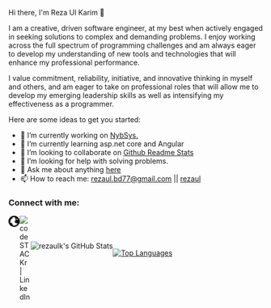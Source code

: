  Hi there, I'm Reza Ul Karim 👋

<!--
**rezaulk/rezaulk** is a ✨ _special_ ✨ repository because its `README.md` (this file) appears on your GitHub profile.
-->

I am a creative, driven software engineer, at my best when actively engaged in seeking solutions to complex and demanding problems. I enjoy working across the full spectrum of programming challenges and am always eager to develop my understanding of new tools and technologies that will enhance my professional performance.

I value commitment, reliability, initiative, and innovative thinking in myself and others, and am eager to take on professional roles that will allow me to develop my emerging leadership skills as well as intensifying my effectiveness as a programmer. 


Here are some ideas to get you started:

- 🔭 I’m currently working on [NybSys.](https://nybsys.com/)
- 🌱 I’m currently learning asp.net core and Angular
- 👯 I’m looking to collaborate on [Github Readme Stats](https://github.com/rezaulk/github-readme-stats)
- 🤔 I’m looking for help with solving problems.
- 💬 Ask me about anything [here](https://github.com/rezaulk/rezaulk/issues)
- 📫 How to reach me: rezaul.bd77@gmail.com || [rezaul][website]
 

### Connect with me:

[<img align="left" alt="codeSTACKr.com" width="22px" src="https://raw.githubusercontent.com/iconic/open-iconic/master/svg/globe.svg" />][website]
[<img align="left" alt="codeSTACKr | LinkedIn" width="22px" src="https://cdn.jsdelivr.net/npm/simple-icons@v3/icons/linkedin.svg" />][linkedin]
 

<br />

<!-- ### Languages and Tools:

<p align="left">
<a href="https://www.w3schools.com/cs/" target="_blank"> <img src="https://devicons.github.io/devicon/devicon.git/icons/csharp/csharp-original.svg" alt="csharp" width="40" height="40" /> </a>
<a href="https://dotnet.microsoft.com/" target="_blank"> <img src="https://devicons.github.io/devicon/devicon.git/icons/dot-net/dot-net-original-wordmark.svg" alt="dotnet" width="40" height="40" /> </a>
<a href="#" target="_blank"><img src="https://devicon.dev/devicon.git/icons/visualstudio/visualstudio-plain.svg" alt="#" width="40" height="40" /></a>
<a href="#" target="_blank"><img src="https://devicon.dev/devicon.git/icons/git/git-original.svg" alt="#" width="40" height="40" /></a>
<a href="#" target="_blank"><img src="https://devicon.dev/devicon.git/icons/github/github-original-wordmark.svg" alt="#" width="40" height="40" /></a>
<a href="https://www.w3.org/html/" target="_blank"><img src="https://devicons.github.io/devicon/devicon.git/icons/html5/html5-original-wordmark.svg" alt="html5" width="40" height="40" /></a>
<a href="https://www.w3schools.com/css/" target="_blank"><img src="https://devicons.github.io/devicon/devicon.git/icons/css3/css3-original-wordmark.svg" alt="css3" width="40" height="40" /></a>
<a href="https://getbootstrap.com" target="_blank"> <img src="https://devicons.github.io/devicon/devicon.git/icons/bootstrap/bootstrap-plain.svg" alt="bootstrap" width="40" height="40" /> </a>
<a href="https://developer.mozilla.org/en-US/docs/Web/JavaScript" target="_blank"> <img src="https://devicons.github.io/devicon/devicon.git/icons/javascript/javascript-original.svg" alt="javascript" width="40" height="40" /> </a>
</a><a href="#" target="_blank"><img src="https://devicon.dev/devicon.git/icons/jquery/jquery-original-wordmark.svg" alt="#" width="40" height="40" /></a><a href="https://angular.io" target="_blank"> <img src="https://devicons.github.io/devicon/devicon.git/icons/angularjs/angularjs-original.svg" alt="angularjs" width="40" height="40" /> </a>
<a href="#" target="_blank"><img src="https://cdn.worldvectorlogo.com/logos/microsoft-sql-server.svg" alt="#" width="40" height="40" /></a><a href="#" target="_blank"><img src="https://devicon.dev/devicon.git/icons/heroku/heroku-plain-wordmark.svg" alt="#" width="40" height="40" /></a>
<a href="https://azure.microsoft.com/en-in/" target="_blank"> <img src="https://www.vectorlogo.zone/logos/microsoft_azure/microsoft_azure-icon.svg" alt="azure" width="40" height="40" /> </a>
<a href="https://azure.microsoft.com/en-in/" target="_blank"> <img src="https://raw.githubusercontent.com/github/explore/80688e429a7d4ef2fca1e82350fe8e3517d3494d/topics/react/react.png" alt="azure" width="40" height="40" /> </a>
<a href="https://azure.microsoft.com/en-in/" target="_blank"> <img src="https://raw.githubusercontent.com/github/explore/80688e429a7d4ef2fca1e82350fe8e3517d3494d/topics/mongodb/mongodb.png" alt="azure" width="40" height="40" /> </a>
</p> -->
 
<br>
<br>


  <img align="left" alt="rezaulk's GitHub Stats" src="https://github-readme-stats.vercel.app/api?username=rezaulk&show_icons=true" />

[![Top Languages](https://github-readme-stats.vercel.app/api/top-langs/?username=rezaulk&layout=compact)]()


[website]: https://rezaulk.me/
[linkedin]: https://www.linkedin.com/in/reza-ul-karim/


